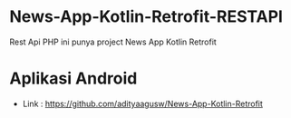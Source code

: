 # News-App-Kotlin-Retrofit-RESTAPI
Rest Api PHP ini punya project News App Kotlin Retrofit

# Aplikasi Android
- Link : https://github.com/adityaagusw/News-App-Kotlin-Retrofit
